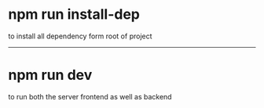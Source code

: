 # npm run install-dep

to install all dependency form root of project

---

# npm run dev

to run both the server frontend as well as backend
